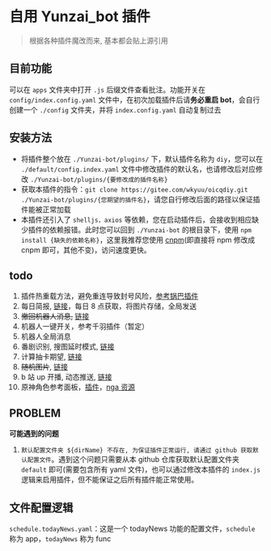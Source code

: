 # 自用 Yunzai_bot 插件

> 根据各种插件魔改而来, 基本都会贴上源引用

## 目前功能

可以在 `apps` 文件夹中打开 `.js` 后缀文件查看批注。功能开关在 `config/index.config.yaml` 文件中，在初次加载插件后请**务必重启 bot**，会自行创建一个 `./config` 文件夹，并将 `index.config.yaml` 自动复制过去

## 安装方法

- 将插件整个放在 `./Yunzai-bot/plugins/` 下，默认插件名称为 `diy`，您可以在 `./default/config.index.yaml` 文件中修改插件的默认名，也请修改后对应修改 `./Yunzai-bot/plugins/{要修改成的插件名称}`
- 获取本插件的指令：`git clone https://gitee.com/wkyuu/oicqdiy.git ./Yunzai-bot/plugins/{您期望的插件名}`，请您自行修改后面的路径以保证插件能被正常加载
- 本插件还引入了 `shelljs，axios` 等依赖，您在启动插件后，会接收到相应缺少插件的依赖报错。此时您可以回到 `./Yunzai-bot` 的根目录下，使用 `npm install {缺失的依赖名称}`，这里我推荐您使用 [cnpm](https://zhuanlan.zhihu.com/p/120159632)(即直接将 npm 修改成 cnpm 即可，其他不变)，访问速度更快。

## todo

1. 插件热重载方法，避免重连导致封号风险，[参考锅巴插件](https://github.com/guoba-yunzai/guoba-plugin.git)
2. 每日简报, [链接](https://github.com/MuXia-0326/YunzaiBotJsPluginMuXia/commit/99fc41ede4b353fd5634c22760427926ef0f1274#diff-86ffc4882c17c1c4700966b8e470a9d5c98f8cc6ae9d19227cb1502bb4406f77)，每日 8 点获取，将图片存储，全局发送
3. ~~撤回机器人消息,~~ [链接](https://github.com/MuXia-0326/YunzaiBotJsPluginMuXia/blob/master/muxia_recall_bot_msg.js)
4. 机器人一键开关，参考千羽插件（暂定）
5. 机器人全局消息
6. 番剧识别, 搜图延时模式, [链接](https://github.com/yeyang52/yenai-plugin/blob/master/apps/picSearch.js)
7. 计算抽卡期望, [链接](https://github.com/MSIsunny/GenshinWishCalculator-py/blob/main/WishSupport.py)
8. ~~随机图片~~, [链接](https://gitee.com/ying_Sailor_uniform/wallpaperjs/blob/master/wallpaper.js)
9. b 站 up 开播, 动态推送, [链接](https://github.com/HeadmasterTan/zhi-plugin.git)
10. 原神角色参考面板，[插件](https://github.com/howe0116/howe-plugin)，[nga 资源](https://bbs.nga.cn/read.php?tid=25843014&rand=967)

## PROBLEM

**可能遇到的问题**

1. `默认配置文件夹 ${dirName} 不存在, 为保证插件正常运行, 请通过 github 获取默认配置文件`。遇到这个问题只需要从本 github 仓库获取默认配置文件夹 `default` 即可(需要包含所有 yaml 文件)，也可以通过修改本插件的 `index.js` 逻辑来启用插件，但不能保证之后所有插件能正常使用。

## 文件配置逻辑

`schedule.todayNews.yaml`：这是一个 todayNews 功能的配置文件，`schedule` 称为 app，`todayNews` 称为 func
